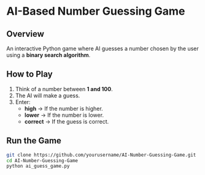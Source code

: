 # AI-Based Number Guessing Game  

## Overview  
An interactive Python game where AI guesses a number chosen by the user using a **binary search algorithm**.  

## How to Play  
1. Think of a number between **1 and 100**.  
2. The AI will make a guess.  
3. Enter:  
   - **high** → If the number is higher.  
   - **lower** → If the number is lower.  
   - **correct** → If the guess is correct.  

## Run the Game  
```sh
git clone https://github.com/yourusername/AI-Number-Guessing-Game.git  
cd AI-Number-Guessing-Game  
python ai_guess_game.py  
